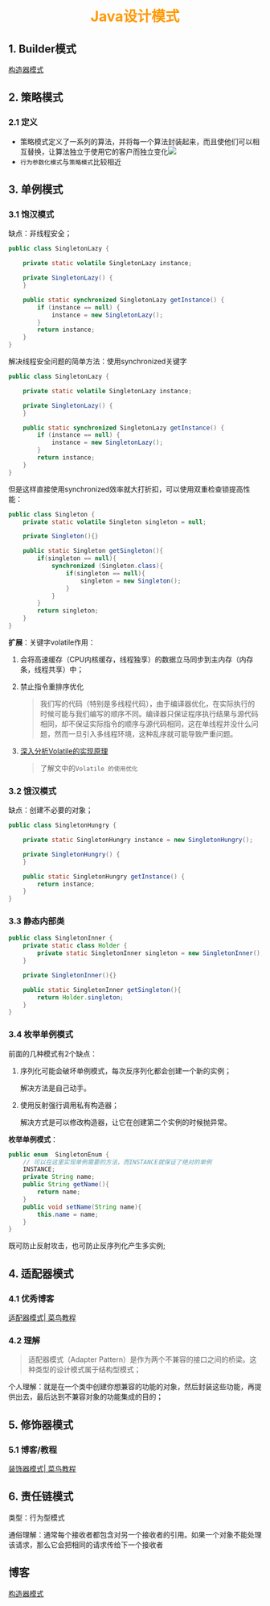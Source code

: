# <div style="text-align:center;color:#FF9900">Java设计模式</div>

## 1. Builder模式
[构造器模式]
## 2. 策略模式

### 2.1 定义

* 策略模式定义了一系列的算法，并将每一个算法封装起来，而且使他们可以相互替换，让算法独立于使用它的客户而独立变化[![](https://img-blog.csdn.net/20170410234139991?watermark/2/text/aHR0cDovL2Jsb2cuY3Nkbi5uZXQvdTAxMjEyNDQzOA==/font/5a6L5L2T/fontsize/400/fill/I0JBQkFCMA==/dissolve/70/gravity/SouthEast)](https://blog.csdn.net/u012124438/article/details/70039943)
* `行为参数化模式`与`策略模式`比较相近





## 3. 单例模式

### 3.1 饱汉模式

缺点：非线程安全；

```java
public class SingletonLazy {

    private static volatile SingletonLazy instance;

    private SingletonLazy() {
    }

    public static synchronized SingletonLazy getInstance() {
        if (instance == null) {
            instance = new SingletonLazy();
        }
        return instance;
    }
}
```

解决线程安全问题的简单方法：使用synchronized关键字

```java
public class SingletonLazy {

    private static volatile SingletonLazy instance;

    private SingletonLazy() {
    }

    public static synchronized SingletonLazy getInstance() {
        if (instance == null) {
            instance = new SingletonLazy();
        }
        return instance;
    }
}
```

但是这样直接使用synchronized效率就大打折扣，可以使用双重检查锁提高性能：

```java
public class Singleton {
    private static volatile Singleton singleton = null;

    private Singleton(){}

    public static Singleton getSingleton(){
        if(singleton == null){
            synchronized (Singleton.class){
                if(singleton == null){
                    singleton = new Singleton();
                }
            }
        }
        return singleton;
    }
}
```

**扩展**：关键字volatile作用：

1. 会将高速缓存（CPU内核缓存，线程独享）的数据立马同步到主内存（内存条，线程共享）中；

2. 禁止指令重排序优化

   > 我们写的代码（特别是多线程代码），由于编译器优化，在实际执行的时候可能与我们编写的顺序不同。编译器只保证程序执行结果与源代码相同，却不保证实际指令的顺序与源代码相同，这在单线程并没什么问题，然而一旦引入多线程环境，这种乱序就可能导致严重问题。
3. [深入分析Volatile的实现原理]
   > 了解文中的`Volatile 的使用优化`

### 3.2 饿汉模式

缺点：创建不必要的对象；

```java
public class SingletonHungry {

    private static SingletonHungry instance = new SingletonHungry();

    private SingletonHungry() {
    }

    public static SingletonHungry getInstance() {
        return instance;
    }
}
```

### 3.3 静态内部类

```java
public class SingletonInner {
    private static class Holder {
        private static SingletonInner singleton = new SingletonInner();
    }

    private SingletonInner(){}

    public static SingletonInner getSingleton(){
        return Holder.singleton;
    }
}
```

### 3.4 枚举单例模式

前面的几种模式有2个缺点：

1. 序列化可能会破坏单例模式，每次反序列化都会创建一个新的实例；

   解决方法是自己动手。

2. 使用反射强行调用私有构造器；

   解决方式是可以修改构造器，让它在创建第二个实例的时候抛异常。

**枚举单例模式**：

```java
public enum  SingletonEnum {
    // 可以在这里实现单例需要的方法，而INSTANCE就保证了绝对的单例
    INSTANCE;
    private String name;
    public String getName(){
        return name;
    }
    public void setName(String name){
        this.name = name;
    }
}
```

既可防止反射攻击，也可防止反序列化产生多实例;





## 4. 适配器模式

### 4.1 优秀博客

[适配器模式| 菜鸟教程](http://www.runoob.com/design-pattern/adapter-pattern.html)

### 4.2 理解

> 适配器模式（Adapter Pattern）是作为两个不兼容的接口之间的桥梁。这种类型的设计模式属于结构型模式；

个人理解：就是在一个类中创建你想兼容的功能的对象，然后封装这些功能，再提供出去，最后达到不兼容对象的功能集成的目的；





## 5. 修饰器模式

### 5.1 博客/教程

[装饰器模式| 菜鸟教程](http://www.runoob.com/design-pattern/decorator-pattern.html)



## 6. 责任链模式

类型：行为型模式

通俗理解：通常每个接收者都包含对另一个接收者的引用。如果一个对象不能处理该请求，那么它会把相同的请求传给下一个接收者

## 博客
[构造器模式]



[深入分析Volatile的实现原理]: https://infoq.cn/article/ftf-java-volatile
[构造器模式]:https://juejin.im/post/6844903679821086733
